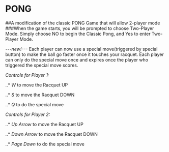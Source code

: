 # PONG
##A modification of the classic PONG Game that will allow 2-player mode
###When the game starts, you will be prompted to choose Two-Player Mode. Simply choose NO to begin the Classic Pong, and Yes to enter Two-Player Mode.

_---new!---_
  Each player can now use a special move(triggered by special button) to make the ball go faster once it touches your racquet. Each player can only do the special move once and expires once the player who triggered the special move scores.

*Controls for Player 1:*    

 ..* _W_ to move the Racquet UP    
 
 ..* _S_ to move the Racquet DOWN    
 
 ..* _Q_ to do the special move                              



*Controls for Player 2:*

..* _Up Arrow_ to move the Racquet UP  

..* _Down Arrow_ to move the Racquet DOWN

..* _Page Down_ to do the special move
 

